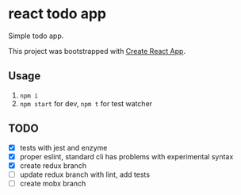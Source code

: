 # react todo app

Simple todo app.

This project was bootstrapped with [Create React App](https://github.com/facebookincubator/create-react-app).

## Usage

1. `npm i`
2. `npm start` for dev, `npm t` for test watcher

## TODO

- [x] tests with jest and enzyme
- [x] proper eslint, standard cli has problems with experimental syntax
- [x] create redux branch
- [ ] update redux branch with lint, add tests
- [ ] create mobx branch
